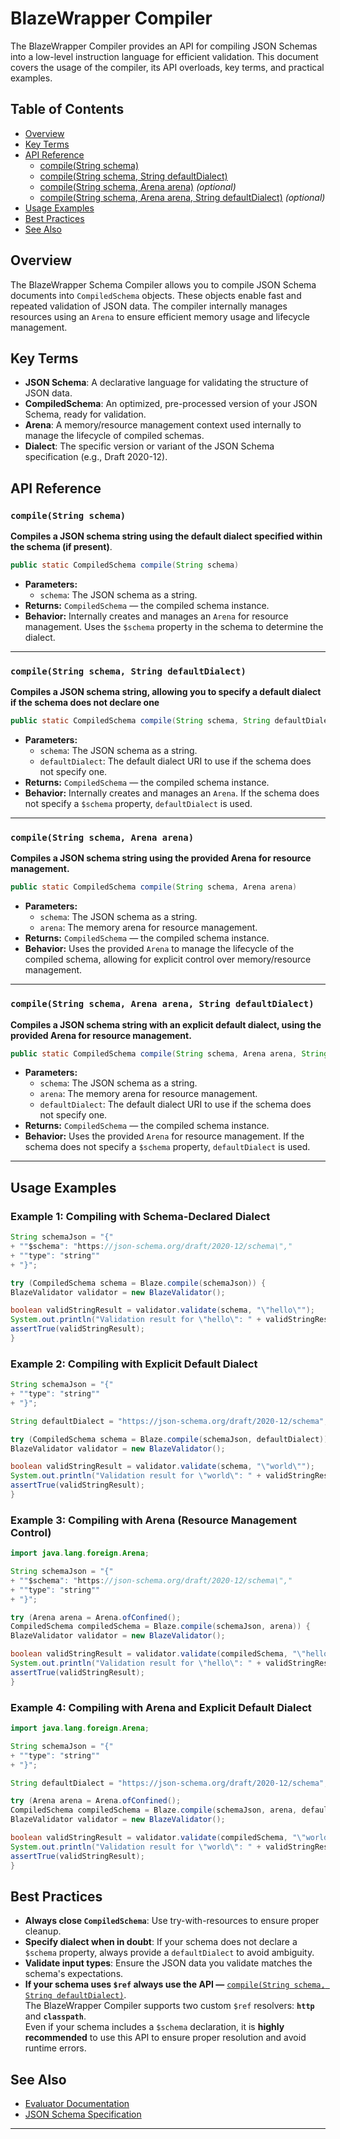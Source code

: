 # BlazeWrapper Compiler

The BlazeWrapper Compiler provides an API for compiling JSON Schemas into a low-level instruction language for efficient validation. This document covers the usage of the compiler, its API overloads, key terms, and practical examples.

## Table of Contents

- [Overview](#overview)
- [Key Terms](#key-terms)
- [API Reference](#api-reference)
  - [compile(String schema)](#compilestring-schema)
  - [compile(String schema, String defaultDialect)](#compilestring-schema-string-defaultdialect)
  - [compile(String schema, Arena arena)](#compilestring-schema-arena) *(optional)*
  - [compile(String schema, Arena arena, String defaultDialect)](#compilestring-schema-arena-string-defaultdialect) *(optional)*
- [Usage Examples](#usage-examples)
- [Best Practices](#best-practices) 
- [See Also](#see-also)

## Overview

The BlazeWrapper Schema Compiler allows you to compile JSON Schema documents into ```CompiledSchema``` objects. These objects enable fast and repeated validation of JSON data. The compiler internally manages resources using an ```Arena``` to ensure efficient memory usage and lifecycle management.

## Key Terms

- **JSON Schema**: A declarative language for validating the structure of JSON data.
- **CompiledSchema**: An optimized, pre-processed version of your JSON Schema, ready for validation.
- **Arena**: A memory/resource management context used internally to manage the lifecycle of compiled schemas.
- **Dialect**: The specific version or variant of the JSON Schema specification (e.g., Draft 2020-12).

## API Reference

### `compile(String schema)`

**Compiles a JSON schema string using the default dialect specified within the schema (if present)**.
```java
public static CompiledSchema compile(String schema)

```
- **Parameters:**
  - `schema`: The JSON schema as a string.
- **Returns:** `CompiledSchema` — the compiled schema instance.
- **Behavior:** Internally creates and manages an `Arena` for resource management. Uses the `$schema` property in the schema to determine the dialect.

---

### `compile(String schema, String defaultDialect)`

**Compiles a JSON schema string, allowing you to specify a default dialect if the schema does not declare one**
```java
public static CompiledSchema compile(String schema, String defaultDialect)
```
- **Parameters:**
  - `schema`: The JSON schema as a string.
  - `defaultDialect`: The default dialect URI to use if the schema does not specify one.
- **Returns:** `CompiledSchema` — the compiled schema instance.
- **Behavior:** Internally creates and manages an `Arena`. If the schema does not specify a `$schema` property, `defaultDialect` is used.

---
<a name="compilestring-schema-arena"></a>
### `compile(String schema, Arena arena)`

**Compiles a JSON schema string using the provided Arena for resource management.**
```java
public static CompiledSchema compile(String schema, Arena arena)
```
- **Parameters:**
  - `schema`: The JSON schema as a string.
  - `arena`: The memory arena for resource management.
- **Returns:** `CompiledSchema` — the compiled schema instance.
- **Behavior:** Uses the provided `Arena` to manage the lifecycle of the compiled schema, allowing for explicit control over memory/resource management.

---
<a name="compilestring-schema-arena-string-defaultdialect"></a>
### `compile(String schema, Arena arena, String defaultDialect)`

**Compiles a JSON schema string with an explicit default dialect, using the provided Arena for resource management.**
```java
public static CompiledSchema compile(String schema, Arena arena, String defaultDialect)
```
- **Parameters:**
  - `schema`: The JSON schema as a string.
  - `arena`: The memory arena for resource management.
  - `defaultDialect`: The default dialect URI to use if the schema does not specify one.
- **Returns:** `CompiledSchema` — the compiled schema instance.
- **Behavior:** Uses the provided `Arena` for resource management. If the schema does not specify a `$schema` property, `defaultDialect` is used.

---
## Usage Examples

### Example 1: Compiling with Schema-Declared Dialect
```java
String schemaJson = "{"
+ ""$schema": "https://json-schema.org/draft/2020-12/schema\","
+ ""type": "string""
+ "}";

try (CompiledSchema schema = Blaze.compile(schemaJson)) {
BlazeValidator validator = new BlazeValidator();

boolean validStringResult = validator.validate(schema, "\"hello\"");
System.out.println("Validation result for \"hello\": " + validStringResult);
assertTrue(validStringResult);
}

```
### Example 2: Compiling with Explicit Default Dialect
```java
String schemaJson = "{"
+ ""type": "string""
+ "}";

String defaultDialect = "https://json-schema.org/draft/2020-12/schema";

try (CompiledSchema schema = Blaze.compile(schemaJson, defaultDialect)) {
BlazeValidator validator = new BlazeValidator();

boolean validStringResult = validator.validate(schema, "\"world\"");
System.out.println("Validation result for \"world\": " + validStringResult);
assertTrue(validStringResult);
}

```

### Example 3: Compiling with Arena (Resource Management Control)
```java
import java.lang.foreign.Arena;

String schemaJson = "{"
+ ""$schema": "https://json-schema.org/draft/2020-12/schema\","
+ ""type": "string""
+ "}";

try (Arena arena = Arena.ofConfined();
CompiledSchema compiledSchema = Blaze.compile(schemaJson, arena)) {
BlazeValidator validator = new BlazeValidator();

boolean validStringResult = validator.validate(compiledSchema, "\"hello\"");
System.out.println("Validation result for \"hello\": " + validStringResult);
assertTrue(validStringResult);
}

```


### Example 4: Compiling with Arena and Explicit Default Dialect
```java
import java.lang.foreign.Arena;

String schemaJson = "{"
+ ""type": "string""
+ "}";

String defaultDialect = "https://json-schema.org/draft/2020-12/schema";

try (Arena arena = Arena.ofConfined();
CompiledSchema compiledSchema = Blaze.compile(schemaJson, arena, defaultDialect)) {
BlazeValidator validator = new BlazeValidator();

boolean validStringResult = validator.validate(compiledSchema, "\"world\"");
System.out.println("Validation result for \"world\": " + validStringResult);
assertTrue(validStringResult);
}
```

## Best Practices

- **Always close `CompiledSchema`**: Use try-with-resources to ensure proper cleanup.
- **Specify dialect when in doubt**: If your schema does not declare a `$schema` property, always provide a `defaultDialect` to avoid ambiguity.
- **Validate input types**: Ensure the JSON data you validate matches the schema's expectations.
- **If your schema uses `$ref` always use the API —** [`compile(String schema, String defaultDialect)`](#compilestring-schema-string-defaultdialect).  
  The BlazeWrapper Compiler supports two custom `$ref` resolvers: **`http`** and **`classpath`**.  
  Even if your schema includes a `$schema` declaration, it is **highly recommended** to use this API to ensure proper resolution and avoid runtime errors.

## See Also

- [Evaluator Documentation](./Validator.md)
- [JSON Schema Specification](https://json-schema.org/specification.html)

---

